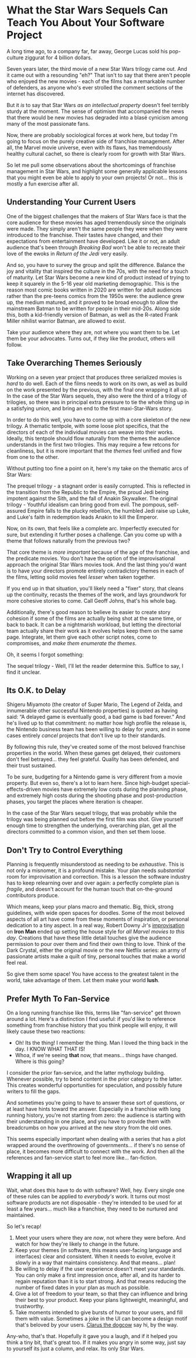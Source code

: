 # What the Star Wars Sequels Can Teach You About Your Software Project

A long time ago, to a company far, far away, George Lucas sold his pop-culture ziggurat for 4 billion dollars.

Seven years later, the third movie of a new Star Wars trilogy came out. And it came out with a resounding "eh?" That isn't to say that there aren't people who enjoyed the new movies - each of the films has a remarkable number of defenders, as anyone who's ever strolled the comment sections of the internet has discovered.

But it *is* to say that Star Wars *as an intellectual property* doesn't feel terribly sturdy at the moment. The sense of optimism that accompanied the news that there would be new movies has degraded into a blasé cynicism among many of the most passionate fans.

Now, there are probably sociological forces at work here, but today I'm going to focus on the purely creative side of franchise management. After all, the Marvel movie universe, even with its flaws, has tremendously healthy cultural cachet, so there is clearly room for growth with Star Wars.

So let me pull some observations about the shortcomings of franchise management in Star Wars, and highlight some generally applicable lessons that you might even be able to apply to your own projects! Or not... this is mostly a fun exercise after all.

## Understanding Your Current Users

One of the biggest challenges that the makers of Star Wars face is that the core audience for these movies has aged tremendously since the originals were made. They simply aren't the same people they were when they were introduced to the franchise. Their tastes have changed, and their expectations from entertainment have developed. Like it or not, an adult audience that's been through *Breaking Bad* won't be able to recreate their love of the ewoks in *Return of the Jedi* very easily.

And so, you have to survey the group and split the difference. Balance the joy and vitality that inspired the culture in the 70s, with the need for a touch of maturity. Let Star Wars become a new kind of product instead of trying to keep it squarely in the 5-16 year old marketing demographic. This is the reason most comic books written in 2020 are written for adult audiences rather than the pre-teens comics from the 1950s were: the audience grew up, the medium matured, and it proved to be broad enough to allow the mainstream Batman to be written for people in their mid-20s. Along side this, both a kid-friendly version of Batman, as well as the R-rated Frank Miller nihilist warrior Batman, are allowed to exist.

Take your audience where they are, not where you want them to be. Let them be your advocates. Turns out, if they like the product, others will follow.

## Take Overarching Themes Seriously

Working on a seven year project that produces three serialized movies is *hard* to do well. Each of the films needs to work on its own, as well as build on the work presented by the previous, with the final one wrapping it all up. In the case of the Star Wars sequels, they also were the third of a trilogy of trilogies, so there was in principal extra pressure to tie the whole thing up in a satisfying union, and bring an end to the first maxi-Star-Wars story.

In order to do this well, you have to come up with a core skeleton of the new trilogy. A thematic tentpole, with some loose plot specifics, that the directors of each of the individual movies can weave into their works. Ideally, this tentpole should flow naturally from the themes the audience understands in the first two trilogies. This may require a few retcons for cleanliness, but it is more important that the *themes* feel unified and flow from one to the other.

Without putting too fine a point on it, here's my take on the thematic arcs of Star Wars:

The prequel trilogy - a stagnant order is easily corrupted. This is reflected in the transition from the Republic to the Empire, the proud Jedi being impotent against the Sith, and the fall of Anakin Skywalker.
The original trilogy - Youthful idealism can bring good from evil. The pompous, self-assured Empire falls to the plucky rebellion, the humbled Jedi raise up Luke, and Luke's faith in redemption leads Anakin to kill the Emperor.

Now, on its own, that feels like a complete arc. Imperfectly executed for sure, but extending it further poses a challenge. Can you come up with a theme that follows naturally from the previous two?

That core theme is *more important* because of the age of the franchise, and the predicate movies. You don't have the option of the improvisational approach the original Star Wars movies took. And the last thing you'd want is to have your directors promote entirely contradictory themes in each of the films, letting solid movies feel *lesser* when taken together.

If you end up in that situation, you'll likely need a "fixer" story, that cleans up the continuity, recasts the themes of the work, and lays groundwork for more cohesive stories to come. Call Geoff Johns, that's his whole bag.

Additionally, there's good reason to believe its easier to create story cohesion if some of the films are actually being shot at the same time, or back to back. It can be a nightmarish workload, but letting the directorial team actually share their work as it evolves helps keep them on the same page. Integrate, let them give each other script notes, come to compromises, and *make them enumerate the themes*.

Oh, it seems I forgot something:

The sequel trilogy - Well, I'll let the reader determine this. Suffice to say, I find it unclear.

## Its O.K. to Delay

Shigeru Miyamoto (the creator of Super Mario, The Legend of Zelda, and innumerable other successful Nintendo properties) is quoted as having said: “A delayed game is eventually good, a bad game is bad forever.” And he's lived up to that commitment: no matter how high profile the release is, the Nintendo business team has been willing to delay for *years*, and in some cases entirely *cancel* projects that don't live up to their standards.

By following this rule, they've created some of the most beloved franchise properties in the world. When these games get delayed, their customers don't feel betrayed... they feel grateful. Quality has been defended, and their trust sustained.

To be sure, budgeting for a Nintendo game is very different from a movie property. But even so, there's a lot to learn here. Since high-budget special-effects-driven movies have extremely low costs during the planning phase, and extremely high costs during the shooting phase and post-production phases, you target the places where iteration is cheaper.

In the case of the Star Wars sequel trilogy, that was probably while the trilogy was being planned out before the first film was shot. Give yourself enough time to strengthen the underlying, overarching plan, get all the directors committed to a common vision, and then set them loose.

## Don't Try to Control Everything

Planning is frequently misunderstood as needing to be *exhaustive*. This is not only a misnomer, it is a profound mistake. Your plan needs *substantial* room for improvisation and correction. This is a lesson the software industry has to keep relearning over and over again: a perfectly complete plan is *fragile*, and doesn't account for the human touch that on-the-ground contributors produce.

Which means, keep your plans macro and thematic. Big, thick, strong guidelines, with wide open spaces for doodles. Some of the most beloved aspects of all art have come from these moments of inspiration, or personal dedication to a tiny aspect. In a real way, Robert Downy Jr's [improvisation](https://www.nme.com/news/robert-downey-jnr-improvised-iron-mans-iconic-line-2358714) on **Iron Man** ended up setting the house style for *all Marvel movies to this day*. Creations that have these little detail touches give the audience permission to pour over them and find their own thing to love. Think of the Dark Crystal, either the original movie or the new Netflix series: an army of passionate artists make a quilt of tiny, personal touches that make a world feel real.

So give them some space! You have access to the greatest talent in the world, take advantage of them. Let them make your world **lush**.

## Prefer Myth To Fan-Service

On a long running franchise like this, terms like "fan-service" get thrown around a lot. Here's a distinction I find useful: if you'd like to reference something from franchise history that you think people will enjoy, it will likely cause these two reactions:

- Oh! Its the thing! I remember the thing. Man I loved the thing back in the day. I KNOW WHAT THAT IS!
- Whoa, if we're seeing **that** now, that means... things have changed. Where is this going?

I consider the prior fan-service, and the latter mythology building. Whenever possible, try to bend content in the prior category to the latter. This creates wonderful opportunities for speculation, and possibly future writers to fill the gaps.

And sometimes you're going to have to answer these sort of questions, or at least have hints toward the answer. Especially in a franchise with long running history, you're not starting from zero: the audience is starting with their understanding in one place, and you have to provide them with breadcrumbs on how you arrived at the new story from the old ones.

This seems especially important when dealing with a series that has a plot wrapped around the overthrowing of governments... if there's no sense of place, it becomes more difficult to connect with the work. And then all the references and fan-service start to feel more like... fan-fiction.

## Wrapping it all up

Wait, what does this have to do with software? Well, hey. Every single one of these rules can be applied to *everybody's* work. It turns out most software products are not disposable - they're intended to be used for at least a few years... much like a franchise, they need to be nurtured and maintained.

So let's recap!

1. Meet your users where they are *now*, not where they were before. And watch for how they're likely to change in the future.
1. Keep your themes (in software, this means user-facing language and interfaces) clear and consistent. When it needs to evolve, evolve it slowly in a way that maintains consistency. And that means... plan!
1. Be willing to delay if the user experience doesn't meet your standards. You can only make a first impression once, after all, and its harder to regain reputation than it is to start strong. And that means reducing the number of fixed dates in your plan as much as possible. 
1. Give a lot of freedom to your team, so that they can influence and bring their best to your product. Keep your plans lightweight, meaningful, and trustworthy.
1. Take moments intended to give bursts of humor to your users, and fill them with value. Sometimes a joke in the UI can become a design motif that's beloved by your users. [Clarus the dogcow](https://en.wikipedia.org/wiki/Dogcow) say hi, by the way.

Any-who, that's that. Hopefully it gave you a laugh, and if it helped you think a tiny bit, that's great too. If it makes you angry in some way, just say to yourself its just a column, and relax. Its only Star Wars. 